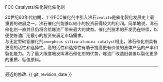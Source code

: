 FCC Catalysts/催化裂化催化剂    

20世纪60年代初期，工业FCC催化剂中引入沸石`zeolite`是催化裂化发展史上最重要的进展之一。沸石催化剂能够以较小的投资获得较大的利润。简单地说，沸石催化剂一直并且仍将会给炼油厂带来最大的效益。催化剂技术的开发仍在继续，以便使炼油厂用最小的投资来满足市场需求。     
与无定型硅铝催化剂`amorphous silica-alumina catalyst`相比，沸石催化剂具有更高的活性和选择性。高的活性和选择性有助于提高更有价值的液体产品的产率和裂化能力。为了最大限度地发挥沸石催化剂的优势，炼油厂改造旧装置以裂化更多的重质、低值原料。


-----

最近的修改: {{ git_revision_date }}